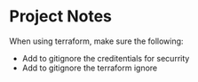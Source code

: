 # Project Notes

When using terraform, make sure the following:
+ Add to gitignore the creditentials for securrity
+ Add to gitignore the terraform ignore
